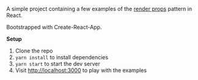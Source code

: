 A simple project containing a few examples of the [render props](https://reactjs.org/docs/render-props.html) pattern in React.

Bootstrapped with Create-React-App.

**Setup**
1. Clone the repo
2. `yarn install` to install dependencies
3. `yarn start` to start the dev server
4. Visit [http://localhost:3000]() to play with the examples

